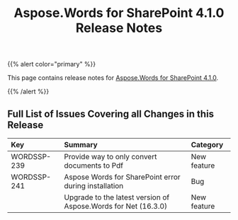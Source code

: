 ﻿---
title: Aspose.Words for SharePoint 4.1.0 Release Notes
description: "Aspose.Words for SharePoint 4.1.0 Release Notes – learn about the latest updates and fixes."
type: docs
weight: 20
url: /sharepoint/aspose-words-for-sharepoint-4-1-0-release-notes/
---

{{% alert color="primary" %}} 

This page contains release notes for [Aspose.Words for SharePoint 4.1.0](http://www.aspose.com/downloads/words/sharepoint/new-releases/aspose.words-for-sharepoint-4.1.0/).

{{% /alert %}} 

## Full List of Issues Covering all Changes in this Release

|Key |Summary |Category |
| :- | :- | :- |
|WORDSSP-239 |Provide way to only convert documents to Pdf |New feature |
|WORDSSP-241 |Aspose Words for SharePoint error during installation |Bug |
| |Upgrade to the latest version of Aspose.Words for Net (16.3.0) |New feature |

